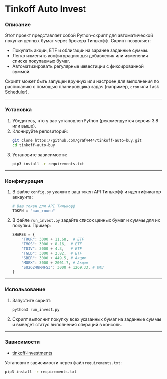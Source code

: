 # Tinkoff Auto Invest

### Описание
Этот проект представляет собой Python-скрипт для автоматической покупки ценных бумаг через брокера Тинькофф. Скрипт позволяет:

- Покупать акции, ETF и облигации на заранее заданные суммы.
- Легко изменять конфигурацию для добавления или изменения списка покупаемых бумаг.
- Автоматизировать регулярные инвестиции с фиксированной суммой.

Скрипт может быть запущен вручную или настроен для выполнения по расписанию с помощью планировщика задач (например, `cron` или Task Scheduler).

---

### Установка
1. Убедитесь, что у вас установлен Python (рекомендуется версия 3.8 или выше).
2. Клонируйте репозиторий:
   ```bash
   git clone https://github.com/graf4444/tinkoff-auto-buy.git
   cd tinkoff-auto-buy
   ```
3. Установите зависимости:
   ```bash
   pip3 install -r requirements.txt
   ```

---

### Конфигурация
1. В файле `config.py` укажите ваш токен API Тинькофф и идентификатор аккаунта:
   ```python
   # Ваш токен для API Тинькофф
   TOKEN = "ваш_токен"
   ```
2. В файле `run_invest.py` задайте список ценных бумаг и суммы для их покупки. Пример:
   ```python
   SHARES = {
       "TRUR": 3000 + 11.68,  # ETF
       "TMOS": 3000 + 8.16,  # ETF
       "TDIV": 3000 + 4.3,   # ETF
       "TGLD": 3000 + 2.82,  # ETF
       "SBER": 3000 + 449.5, # Акция
       "MOEX": 3000 + 2001.7, # Акция
       "SU26248RMFS3": 3000 + 1269.33, # ОФЗ
   }
   ```

---

### Использование
1. Запустите скрипт:
   ```bash
   python3 run_invest.py
   ```
2. Скрипт выполнит покупку всех указанных бумаг на заданные суммы и выведет статус выполнения операций в консоль.

---

### Зависимости
- [tinkoff-investments](https://github.com/Tinkoff/invest-python)

Установите зависимости через файл `requirements.txt`:
```bash
pip3 install -r requirements.txt
```


